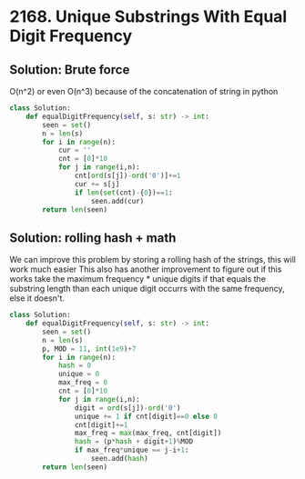 # 2168. Unique Substrings With Equal Digit Frequency

## Solution: Brute force 

O(n^2) or even O(n^3) because of the concatenation of string in python

```py
class Solution:
    def equalDigitFrequency(self, s: str) -> int:
        seen = set()
        n = len(s)
        for i in range(n):
            cur = ''
            cnt = [0]*10
            for j in range(i,n):
                cnt[ord(s[j])-ord('0')]+=1
                cur += s[j]
                if len(set(cnt)-{0})==1:
                    seen.add(cur)
        return len(seen)
```

## Solution: rolling hash + math

We can improve this problem by storing a rolling hash of the strings, this will work much easier
This also has another improvement to figure out if this works
take the maximum frequency * unique digits if that equals the substring length than
each unique digit occurrs with the same frequency, else it doesn't.  


```py
class Solution:
    def equalDigitFrequency(self, s: str) -> int:
        seen = set()
        n = len(s)
        p, MOD = 11, int(1e9)+7
        for i in range(n):
            hash = 0
            unique = 0
            max_freq = 0
            cnt = [0]*10
            for j in range(i,n):
                digit = ord(s[j])-ord('0')
                unique += 1 if cnt[digit]==0 else 0
                cnt[digit]+=1
                max_freq = max(max_freq, cnt[digit])
                hash = (p*hash + digit+1)%MOD
                if max_freq*unique == j-i+1:
                    seen.add(hash)
        return len(seen)
```